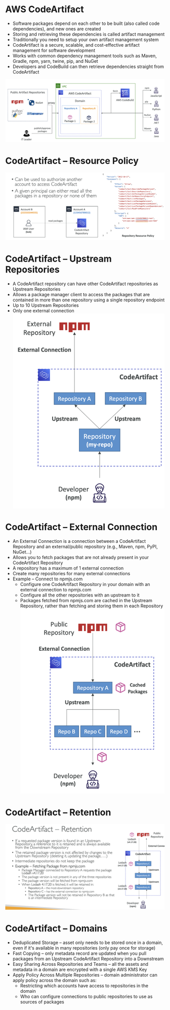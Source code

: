 # AWS CodeArtifact
- Software packages depend on each other to be built (also called code dependencies), and new ones are created
- Storing and retrieving these dependencies is called artifact management
- Traditionally you need to setup your own artifact management system
- CodeArtifact is a secure, scalable, and cost-effective artifact management for software development
- Works with common dependency management tools such as Maven, Gradle, npm, yarn, twine, pip, and NuGet
- Developers and CodeBuild can then retrieve dependencies straight from CodeArtifact

![CodeArtifact](images/codeartifact.png)

# CodeArtifact – Resource Policy
![CodeArtifact-ResourcePolicy](images/codeartifact-resource-policy.png)

# CodeArtifact – Upstream Repositories

* A CodeArtifact repository can have other CodeArtifact repositories as Upstream Repositories
* Allows a package manager client to access the packages that are contained in more than one repository using a single repository endpoint
* Up to 10 Upstream Repositories
* Only one external connection
![CodeArtifact-UpstreamRepository](images/codeartifact-upstream-repository.png)

# CodeArtifact – External Connection

* An External Connection is a connection between a CodeArtifact Repository and an external/public repository (e.g., Maven, npm, PyPI, NuGet...)
* Allows you to fetch packages that are not already present in your CodeArtifact Repository
* A repository has a maximum of 1 external connection
* Create many repositories for many external connections
* Example – Connect to npmjs.com
    * Configure one CodeArtifact Repository in your domain with an external connection to npmjs.com
    * Configure all the other repositories with an upstream to it
    * Packages fetched from npmjs.com are cached in the Upstream Repository, rather than fetching and storing them in each Repository
![CodeArtifact-ExternalConnection](images/codeartifact-externalconnection.png)


# CodeArtifact – Retention
![CodeArtifact-Retention](images/codeartifact-retention.png)

# CodeArtifact – Domains

* Deduplicated Storage – asset only needs to be stored once in a domain, even if it's available in many repositories (only pay once for storage)
* Fast Copying – only metadata record are updated when you pull packages from an Upstream CodeArtifact Repository into a Downstream
* Easy Sharing Across Repositories and Teams – all the assets and metadata in a domain are encrypted with a single AWS KMS Key
* Apply Policy Across Multiple Repositories – domain administrator can apply policy across the domain such as:
    * Restricting which accounts have access to repositories in the domain
    * Who can configure connections to public repositories to use as sources of packages

    